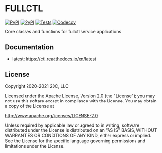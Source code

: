# FULLCTL 

[![PyPI](https://img.shields.io/pypi/v/fullctl.svg?maxAge=60)](https://pypi.python.org/pypi/fullctl)
[![PyPI](https://img.shields.io/pypi/pyversions/fullctl.svg?maxAge=600)](https://pypi.python.org/pypi/fullctl)
[![Tests](https://github.com/fullctl/fullctl/workflows/tests/badge.svg)](https://github.com/fullctl/fullctl)
[![Codecov](https://img.shields.io/codecov/c/github/fullctl/fullctl/master.svg?maxAge=60)](https://codecov.io/github/fullctl/fullctl)


Core classes and functions for fullctl service applications

## Documentation

- latest: https://ctl.readthedocs.io/en/latest

## License

Copyright 2020-2021 20C, LLC

Licensed under the Apache License, Version 2.0 (the "License");
you may not use this softare except in compliance with the License.
You may obtain a copy of the License at

   http://www.apache.org/licenses/LICENSE-2.0

Unless required by applicable law or agreed to in writing, software
distributed under the License is distributed on an "AS IS" BASIS,
WITHOUT WARRANTIES OR CONDITIONS OF ANY KIND, either express or implied.
See the License for the specific language governing permissions and
limitations under the License.
